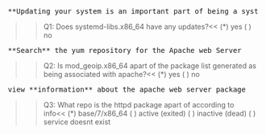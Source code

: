 <pre> **Updating your system is an important part of being a systems administrator. However, sometimes just blindly performing a "yum update" on your system to update all packages is ill-advised. Issue the proper command to view all packages that have an available update, but do not update all packages.** </pre>

>>Q1: Does systemd-libs.x86_64 have any updates?<<
(*) yes
( ) no

<pre> **Search** the yum repository for the Apache web Server</pre>
>>Q2: Is mod_geoip.x86_64 apart of the package list generated as being associated with apache?<<
(*) yes
( ) no

<pre> view **information** about the apache web server package</pre>
>>Q3: What repo is the httpd package apart of according to info<<
(*) base/7/x86_64
( ) active (exited)
( ) inactive (dead)
( ) service doesnt exist




